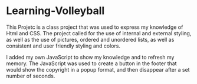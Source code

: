 # Learning-Volleyball

This Projetc is a class project that was used to express my knowledge of Html and CSS. The project called for the use of internal and external styling, as well as the use of pictures, ordered and unordered lists, as well as consistent and user friendly styling and colors.

I added my own JavaScript to show my knowledge and to refresh my memory. The JavaScript was used to create a button in the footer that would show the copyright in a popup format, and then disappear after a set number of seconds. 

